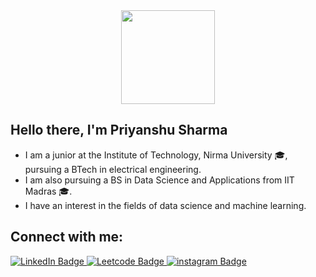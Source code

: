 <div id="header" align="center">
  <img src="https://media.giphy.com/media/Rjub7AIEIbXT0tzbr3/giphy.gif" width="150"/>
</div>

## **Hello there, I'm Priyanshu Sharma**
- I am a junior at the Institute of Technology, Nirma University 🎓, pursuing a BTech in electrical engineering.
- I am also pursuing a BS in Data Science and Applications from IIT Madras 🎓.
- I have an interest in the fields of data science and machine learning.

## **Connect with me:**
<div id="badges">
  <a href="https://www.linkedin.com/in/priyanshu-sharma-24julio/">
    <img src="https://img.shields.io/badge/LinkedIn-blue?style=for-the-badge&logo=linkedin&logoColor=white" alt="LinkedIn Badge"/>
  </a>
  <a href="https://leetcode.com/pykashyap/">
    <img src="https://img.shields.io/badge/Leetcode-black?style=for-the-badge&logo=leetcode&logoColor=yellow" alt="Leetcode Badge"/>
  </a>
  <a href="">
    <img src="https://img.shields.io/badge/Instagram-pink?style=for-the-badge&logo=instagram&logoColor=black" alt="instagram Badge"/>
  </a>
</div>
